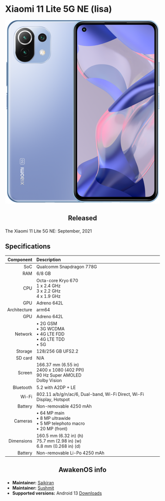# Xiaomi 11 Lite 5G NE (lisa)

![lisa](/images/lisa.png)

## <p align="center"> Released </p>
The Xiaomi 11 Lite 5G NE: September, 2021

## Specifications

**Component**   | **Description**
---------------:|:-------------------------
SoC             | Qualcomm Snapdragon 778G
RAM             | 6/8 GB
CPU             | Octa-core Kryo 670 <br /> 1 x 2.4 GHz <br /> 3 x 2.2 GHz <br /> 4 x 1.9 GHz
GPU             | Adreno 642L
Architecture	| arm64
GPU		| Adreno 642L
Network		| • 2G GSM <br /> • 3G WCDMA <br /> • 4G LTE FDD <br /> • 4G LTE TDD <br /> • 5G
Storage		| 128/256 GB UFS2.2
SD card		| N/A
Screen		| 166.37 mm (6.55 in) <br /> 2400 x 1080 (402 PPI) <br /> 90 Hz Super AMOLED <br /> Dolby Vision
Bluetooth	| 5.2 with A2DP + LE
Wi-Fi		| 802.11 a/b/g/n/ac/6, Dual-band, Wi-Fi Direct, Wi-Fi Display, Hotspot 
Battery         | Non-removable 4250 mAh
Cameras		| • 64 MP main <br /> • 8 MP ultrawide <br /> • 5 MP telephoto macro <br /> • 20 MP (front)
Dimensions	| 160.5 mm (6.32 in) (h) <br /> 75.7 mm (2.98 in) (w) <br /> 6.8 mm (0.268 in) (d)
Battery		| Non-removable Li-Po 4250 mAh

## <p align="center"> AwakenOS info </p>
* **Maintainer:**	  [Saikiran](https://github.com/saikiran2001)
* **Maintainer:**         [Sushmit](https://github.com/sushmit1)
* **Supported versions:** Android 13
[Downloads](https://sourceforge.net/projects/project-awaken/files/lisa/)
